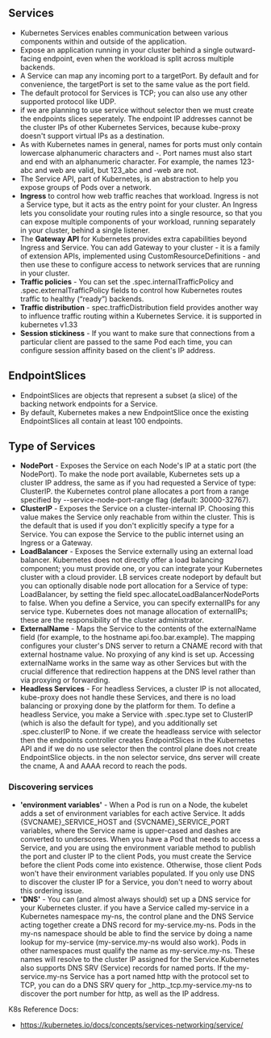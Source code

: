 ## Services
- Kubernetes Services enables communication between various components within and outside of the application.
- Expose an application running in your cluster behind a single outward-facing endpoint, even when the workload is split across multiple backends.
- A Service can map any incoming port to a targetPort. By default and for convenience, the targetPort is set to the same value as the port field.
- The default protocol for Services is TCP; you can also use any other supported protocol like UDP. 
- if we are planning to use service without selector then we must create the endpoints slices seperately. The endpoint IP addresses cannot be the cluster IPs of other Kubernetes Services, because kube-proxy doesn't support virtual IPs as a destination.
- As with Kubernetes names in general, names for ports must only contain lowercase alphanumeric characters and -. Port names must also start and end with an alphanumeric character. For example, the names 123-abc and web are valid, but 123_abc and -web are not.
- The Service API, part of Kubernetes, is an abstraction to help you expose groups of Pods over a network.
- **Ingress** to control how web traffic reaches that workload. Ingress is not a Service type, but it acts as the entry point for your cluster. An Ingress lets you consolidate your routing rules into a single resource, so that you can expose multiple components of your workload, running separately in your cluster, behind a single listener.
- The **Gateway API** for Kubernetes provides extra capabilities beyond Ingress and Service. You can add Gateway to your cluster - it is a family of extension APIs, implemented using CustomResourceDefinitions - and then use these to configure access to network services that are running in your cluster.
- **Traffic policies** - You can set the .spec.internalTrafficPolicy and .spec.externalTrafficPolicy fields to control how Kubernetes routes traffic to healthy (“ready”) backends.
- **Traffic distribution** - spec.trafficDistribution field provides another way to influence traffic routing within a Kubernetes Service. it is supported in kubernetes v1.33
- **Session stickiness** - If you want to make sure that connections from a particular client are passed to the same Pod each time, you can configure session affinity based on the client's IP address.
## EndpointSlices
- EndpointSlices are objects that represent a subset (a slice) of the backing network endpoints for a Service.
- By default, Kubernetes makes a new EndpointSlice once the existing EndpointSlices all contain at least 100 endpoints.
## Type of Services 
- **NodePort** - Exposes the Service on each Node's IP at a static port (the NodePort). To make the node port available, Kubernetes sets up a cluster IP address, the same as if you had requested a Service of type: ClusterIP. the Kubernetes control plane allocates a port from a range specified by --service-node-port-range flag (default: 30000-32767).
- **ClusterIP** - Exposes the Service on a cluster-internal IP. Choosing this value makes the Service only reachable from within the cluster. This is the default that is used if you don't explicitly specify a type for a Service. You can expose the Service to the public internet using an Ingress or a Gateway.
- **LoadBalancer** - Exposes the Service externally using an external load balancer. Kubernetes does not directly offer a load balancing component; you must provide one, or you can integrate your Kubernetes cluster with a cloud provider. LB services create nodeport by default but you can optionally disable node port allocation for a Service of type: LoadBalancer, by setting the field spec.allocateLoadBalancerNodePorts to false. When you define a Service, you can specify externalIPs for any service type. Kubernetes does not manage allocation of externalIPs; these are the responsibility of the cluster administrator. 
- **ExternalName** - Maps the Service to the contents of the externalName field (for example, to the hostname api.foo.bar.example). The mapping configures your cluster's DNS server to return a CNAME record with that external hostname value. No proxying of any kind is set up. Accessing externalName works in the same way as other Services but with the crucial difference that redirection happens at the DNS level rather than via proxying or forwarding.
- **Headless Services** - For headless Services, a cluster IP is not allocated, kube-proxy does not handle these Services, and there is no load balancing or proxying done by the platform for them. To define a headless Service, you make a Service with .spec.type set to ClusterIP (which is also the default for type), and you additionally set .spec.clusterIP to None. if we create the headleass service with selector then the endpoints controller creates EndpointSlices in the Kubernetes API and if we do no use selector then  the control plane does not create EndpointSlice objects. in the non selector service, dns server will create the cname, A and AAAA record to reach the pods. 
### Discovering services
- **'environment variables'** - When a Pod is run on a Node, the kubelet adds a set of environment variables for each active Service. It adds {SVCNAME}_SERVICE_HOST and {SVCNAME}_SERVICE_PORT variables, where the Service name is upper-cased and dashes are converted to underscores. When you have a Pod that needs to access a Service, and you are using the environment variable method to publish the port and cluster IP to the client Pods, you must create the Service before the client Pods come into existence. Otherwise, those client Pods won't have their environment variables populated. If you only use DNS to discover the cluster IP for a Service, you don't need to worry about this ordering issue.
- **'DNS'** - You can (and almost always should) set up a DNS service for your Kubernetes cluster.  if you have a Service called my-service in a Kubernetes namespace my-ns, the control plane and the DNS Service acting together create a DNS record for my-service.my-ns. Pods in the my-ns namespace should be able to find the service by doing a name lookup for my-service (my-service.my-ns would also work). Pods in other namespaces must qualify the name as my-service.my-ns. These names will resolve to the cluster IP assigned for the Service.Kubernetes also supports DNS SRV (Service) records for named ports. If the my-service.my-ns Service has a port named http with the protocol set to TCP, you can do a DNS SRV query for _http._tcp.my-service.my-ns to discover the port number for http, as well as the IP address.
    
K8s Reference Docs:
- https://kubernetes.io/docs/concepts/services-networking/service/
